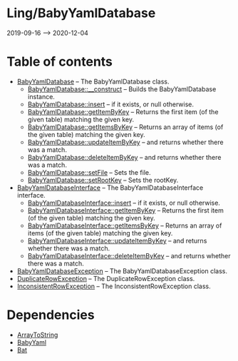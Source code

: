Ling/BabyYamlDatabase
================
2019-09-16 --> 2020-12-04




Table of contents
===========

- [BabyYamlDatabase](https://github.com/lingtalfi/BabyYamlDatabase/blob/master/doc/api/Ling/BabyYamlDatabase/BabyYamlDatabase.md) &ndash; The BabyYamlDatabase class.
    - [BabyYamlDatabase::__construct](https://github.com/lingtalfi/BabyYamlDatabase/blob/master/doc/api/Ling/BabyYamlDatabase/BabyYamlDatabase/__construct.md) &ndash; Builds the BabyYamlDatabase instance.
    - [BabyYamlDatabase::insert](https://github.com/lingtalfi/BabyYamlDatabase/blob/master/doc/api/Ling/BabyYamlDatabase/BabyYamlDatabase/insert.md) &ndash; if it exists, or null otherwise.
    - [BabyYamlDatabase::getItemByKey](https://github.com/lingtalfi/BabyYamlDatabase/blob/master/doc/api/Ling/BabyYamlDatabase/BabyYamlDatabase/getItemByKey.md) &ndash; Returns the first item (of the given table) matching the given key.
    - [BabyYamlDatabase::getItemsByKey](https://github.com/lingtalfi/BabyYamlDatabase/blob/master/doc/api/Ling/BabyYamlDatabase/BabyYamlDatabase/getItemsByKey.md) &ndash; Returns an array of items (of the given table) matching the given key.
    - [BabyYamlDatabase::updateItemByKey](https://github.com/lingtalfi/BabyYamlDatabase/blob/master/doc/api/Ling/BabyYamlDatabase/BabyYamlDatabase/updateItemByKey.md) &ndash; and returns whether there was a match.
    - [BabyYamlDatabase::deleteItemByKey](https://github.com/lingtalfi/BabyYamlDatabase/blob/master/doc/api/Ling/BabyYamlDatabase/BabyYamlDatabase/deleteItemByKey.md) &ndash; and returns whether there was a match.
    - [BabyYamlDatabase::setFile](https://github.com/lingtalfi/BabyYamlDatabase/blob/master/doc/api/Ling/BabyYamlDatabase/BabyYamlDatabase/setFile.md) &ndash; Sets the file.
    - [BabyYamlDatabase::setRootKey](https://github.com/lingtalfi/BabyYamlDatabase/blob/master/doc/api/Ling/BabyYamlDatabase/BabyYamlDatabase/setRootKey.md) &ndash; Sets the rootKey.
- [BabyYamlDatabaseInterface](https://github.com/lingtalfi/BabyYamlDatabase/blob/master/doc/api/Ling/BabyYamlDatabase/BabyYamlDatabaseInterface.md) &ndash; The BabyYamlDatabaseInterface interface.
    - [BabyYamlDatabaseInterface::insert](https://github.com/lingtalfi/BabyYamlDatabase/blob/master/doc/api/Ling/BabyYamlDatabase/BabyYamlDatabaseInterface/insert.md) &ndash; if it exists, or null otherwise.
    - [BabyYamlDatabaseInterface::getItemByKey](https://github.com/lingtalfi/BabyYamlDatabase/blob/master/doc/api/Ling/BabyYamlDatabase/BabyYamlDatabaseInterface/getItemByKey.md) &ndash; Returns the first item (of the given table) matching the given key.
    - [BabyYamlDatabaseInterface::getItemsByKey](https://github.com/lingtalfi/BabyYamlDatabase/blob/master/doc/api/Ling/BabyYamlDatabase/BabyYamlDatabaseInterface/getItemsByKey.md) &ndash; Returns an array of items (of the given table) matching the given key.
    - [BabyYamlDatabaseInterface::updateItemByKey](https://github.com/lingtalfi/BabyYamlDatabase/blob/master/doc/api/Ling/BabyYamlDatabase/BabyYamlDatabaseInterface/updateItemByKey.md) &ndash; and returns whether there was a match.
    - [BabyYamlDatabaseInterface::deleteItemByKey](https://github.com/lingtalfi/BabyYamlDatabase/blob/master/doc/api/Ling/BabyYamlDatabase/BabyYamlDatabaseInterface/deleteItemByKey.md) &ndash; and returns whether there was a match.
- [BabyYamlDatabaseException](https://github.com/lingtalfi/BabyYamlDatabase/blob/master/doc/api/Ling/BabyYamlDatabase/Exception/BabyYamlDatabaseException.md) &ndash; The BabyYamlDatabaseException class.
- [DuplicateRowException](https://github.com/lingtalfi/BabyYamlDatabase/blob/master/doc/api/Ling/BabyYamlDatabase/Exception/DuplicateRowException.md) &ndash; The DuplicateRowException class.
- [InconsistentRowException](https://github.com/lingtalfi/BabyYamlDatabase/blob/master/doc/api/Ling/BabyYamlDatabase/Exception/InconsistentRowException.md) &ndash; The InconsistentRowException class.


Dependencies
============
- [ArrayToString](https://github.com/lingtalfi/ArrayToString)
- [BabyYaml](https://github.com/lingtalfi/BabyYaml)
- [Bat](https://github.com/lingtalfi/Bat)


